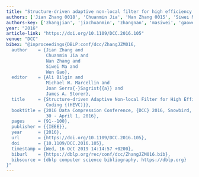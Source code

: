 ```yaml
---
title: "Structure-driven adaptive non-local filter for high efficiency video coding (HEVC)"
authors: ['Jian Zhang 0018', 'Chuanmin Jia', 'Nan Zhang 0015', 'Siwei Ma', 'Wen Gao 0001']
authors-key: ['zhangjian', 'jiachuanmin', 'zhangnan', 'masiwei', 'gaowen']
year: "2016"
article-link: "https://doi.org/10.1109/DCC.2016.105"
venue: "DCC"
bibex: "@inproceedings{DBLP:conf/dcc/ZhangJZM016,
  author    = {Jian Zhang and
               Chuanmin Jia and
               Nan Zhang and
               Siwei Ma and
               Wen Gao},
  editor    = {Ali Bilgin and
               Michael W. Marcellin and
               Joan Serra{-}Sagrist{{a}} and
               James A. Storer},
  title     = {Structure-driven Adaptive Non-local Filter for High Efficiency Video
               Coding {(HEVC)}},
  booktitle = {2016 Data Compression Conference, {DCC} 2016, Snowbird, UT, USA, March
               30 - April 1, 2016},
  pages     = {91--100},
  publisher = {{IEEE}},
  year      = {2016},
  url       = {https://doi.org/10.1109/DCC.2016.105},
  doi       = {10.1109/DCC.2016.105},
  timestamp = {Wed, 16 Oct 2019 14:14:57 +0200},
  biburl    = {https://dblp.org/rec/conf/dcc/ZhangJZM016.bib},
  bibsource = {dblp computer science bibliography, https://dblp.org}
}"
---
```

